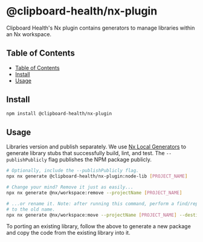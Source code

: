 # @clipboard-health/nx-plugin

Clipboard Health's Nx plugin contains generators to manage libraries within an Nx workspace.

## Table of Contents

- [Table of Contents](#table-of-contents)
- [Install](#install)
- [Usage](#usage)

## Install

```bash
npm install @clipboard-health/nx-plugin
```

## Usage

Libraries version and publish separately. We use [Nx Local Generators](https://nx.dev/recipes/generators/local-generators) to generate library stubs that successfully build, lint, and test. The `--publishPublicly` flag publishes the NPM package publicly.

```bash
# Optionally, include the --publishPublicly flag.
npx nx generate @clipboard-health/nx-plugin:node-lib [PROJECT_NAME]

# Change your mind? Remove it just as easily...
npx nx generate @nx/workspace:remove --projectName [PROJECT_NAME]

# ...or rename it. Note: after running this command, perform a find/replace for remaining references
# to the old name.
npx nx generate @nx/workspace:move --projectName [PROJECT_NAME] --destination [NEW_PROJECT_NAME]
```

To porting an existing library, follow the above to generate a new package and copy the code from the existing library into it.
